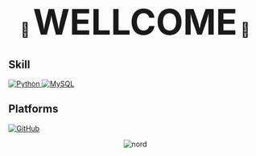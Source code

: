 <h1 align="center">🙂 <span style="font-size:2.5em;">WELLCOME</span> 🙂</h1>

<h2>Skill</h2>

<p>
    <a href="https://github.com/gkdms13572/coding_test.git" target="_blank">
        <img src="https://img.shields.io/badge/Python-green?style=flat&logo=python&logoColor=white" alt="Python">
    </a>
    <a href="https://github.com/gkdms13572/coding_test.git" target="_blank">
        <img src="https://img.shields.io/badge/MySQL-steelblue?style=flat&logo=mysql&logoColor=white" alt="MySQL">
    </a>
</p>

<h2>Platforms</h2>

<p>
  <a href="https://github.com/gkdms13572" target="_blank">
    <img src="https://img.shields.io/badge/GitHub-blue?style=flat&logo=github&logoColor=white" alt="GitHub">
  </a>
</p>

<p align="center">
  <img src="https://github-readme-stats.vercel.app/api?username=gkdms13572&show_icons=true&hide=contribs,prs&cache_seconds=86400&theme=nord" alt="nord">
</p>

